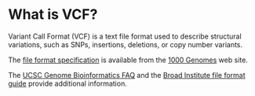 # What is VCF?
<!-- pombase_categories: Data submission and formats -->

Variant Call Format (VCF) is a text file format used to describe
structural variations, such as SNPs, insertions, deletions, or copy
number variants.

The [file format specification](http://www.1000genomes.org/wiki/Analysis/Variant%20Call%20Format/vcf-variant-call-format-version-41) is
available from the [1000 Genomes](http://www.1000genomes.org/) web site.

The [UCSC Genome Bioinformatics FAQ](http://genome.ucsc.edu/FAQ/FAQformat.html#format10.1) and the 
[Broad Institute file format guide](http://www.broadinstitute.org/software/igv/VCF) provide additional
information.



